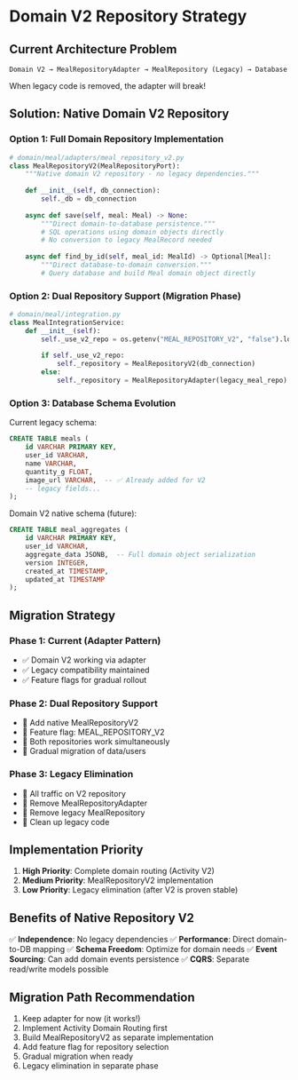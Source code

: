 # Domain V2 Repository Strategy

## Current Architecture Problem
```
Domain V2 → MealRepositoryAdapter → MealRepository (Legacy) → Database
```

When legacy code is removed, the adapter will break!

## Solution: Native Domain V2 Repository

### Option 1: Full Domain Repository Implementation

```python
# domain/meal/adapters/meal_repository_v2.py
class MealRepositoryV2(MealRepositoryPort):
    """Native domain V2 repository - no legacy dependencies."""
    
    def __init__(self, db_connection):
        self._db = db_connection
    
    async def save(self, meal: Meal) -> None:
        """Direct domain-to-database persistence."""
        # SQL operations using domain objects directly
        # No conversion to legacy MealRecord needed
        
    async def find_by_id(self, meal_id: MealId) -> Optional[Meal]:
        """Direct database-to-domain conversion."""
        # Query database and build Meal domain object directly
```

### Option 2: Dual Repository Support (Migration Phase)

```python
# domain/meal/integration.py  
class MealIntegrationService:
    def __init__(self):
        self._use_v2_repo = os.getenv("MEAL_REPOSITORY_V2", "false").lower() == "true"
        
        if self._use_v2_repo:
            self._repository = MealRepositoryV2(db_connection)
        else:
            self._repository = MealRepositoryAdapter(legacy_meal_repo)
```

### Option 3: Database Schema Evolution

Current legacy schema:
```sql
CREATE TABLE meals (
    id VARCHAR PRIMARY KEY,
    user_id VARCHAR,
    name VARCHAR,
    quantity_g FLOAT,
    image_url VARCHAR,  -- ✅ Already added for V2
    -- legacy fields...
);
```

Domain V2 native schema (future):
```sql
CREATE TABLE meal_aggregates (
    id VARCHAR PRIMARY KEY,
    user_id VARCHAR,
    aggregate_data JSONB,  -- Full domain object serialization
    version INTEGER,
    created_at TIMESTAMP,
    updated_at TIMESTAMP
);
```

## Migration Strategy

### Phase 1: Current (Adapter Pattern)
- ✅ Domain V2 working via adapter
- ✅ Legacy compatibility maintained
- ✅ Feature flags for gradual rollout

### Phase 2: Dual Repository Support
- 🔄 Add native MealRepositoryV2
- 🔄 Feature flag: MEAL_REPOSITORY_V2
- 🔄 Both repositories work simultaneously
- 🔄 Gradual migration of data/users

### Phase 3: Legacy Elimination
- 🔄 All traffic on V2 repository
- 🔄 Remove MealRepositoryAdapter
- 🔄 Remove legacy MealRepository
- 🔄 Clean up legacy code

## Implementation Priority

1. **High Priority**: Complete domain routing (Activity V2)
2. **Medium Priority**: MealRepositoryV2 implementation
3. **Low Priority**: Legacy elimination (after V2 is proven stable)

## Benefits of Native Repository V2

✅ **Independence**: No legacy dependencies
✅ **Performance**: Direct domain-to-DB mapping
✅ **Schema Freedom**: Optimize for domain needs
✅ **Event Sourcing**: Can add domain events persistence
✅ **CQRS**: Separate read/write models possible

## Migration Path Recommendation

1. Keep adapter for now (it works!)
2. Implement Activity Domain Routing first
3. Build MealRepositoryV2 as separate implementation
4. Add feature flag for repository selection
5. Gradual migration when ready
6. Legacy elimination in separate phase